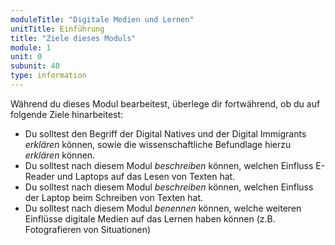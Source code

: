 ```yaml
---
moduleTitle: "Digitale Medien und Lernen"
unitTitle: Einführung
title: "Ziele dieses Moduls"
module: 1
unit: 0
subunit: 40
type: information
---
```


Während du dieses Modul bearbeitest, überlege dir fortwährend, ob du auf folgende Ziele hinarbeitest:

* Du solltest den Begriff der Digital Natives und der Digital Immigrants *erklären* können, sowie die wissenschaftliche Befundlage hierzu *erklären* können. 
* Du solltest nach diesem Modul *beschreiben* können, welchen Einfluss E-Reader und Laptops auf das Lesen von Texten hat. 
* Du solltest nach diesem Modul *beschreiben* können, welchen Einfluss der Laptop beim Schreiben von Texten hat. 
* Du solltest nach diesem Modul *benennen* können, welche weiteren Einflüsse digitale Medien auf das Lernen haben können (z.B. Fotografieren von Situationen)
